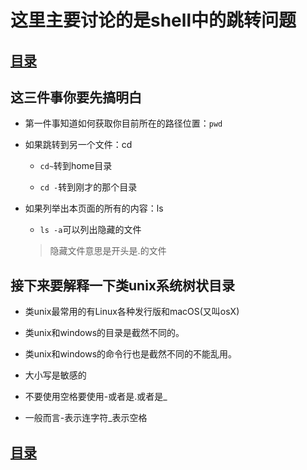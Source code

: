 # 这里主要讨论的是shell中的跳转问题

## [目录](.https://github.com/shgopher/GOFamily/tree/master/%E5%85%A5%E9%97%A8%E7%AF%87/%E6%93%8D%E4%BD%9C%E7%B3%BB%E7%BB%9F/shell)

## 这三件事你要先搞明白

- 第一件事知道如何获取你目前所在的路径位置：`pwd`

- 如果跳转到另一个文件：cd

    - `cd~`转到home目录

    - `cd -`转到刚才的那个目录 

- 如果列举出本页面的所有的内容：ls

    - `ls -a`可以列出隐藏的文件

    > 隐藏文件意思是开头是.的文件

## 接下来要解释一下类unix系统树状目录

- 类unix最常用的有Linux各种发行版和macOS(又叫osX)

- 类unix和windows的目录是截然不同的。

- 类unix和windows的命令行也是截然不同的不能乱用。

- 大小写是敏感的

- 不要使用空格要使用-或者是.或者是_

- 一般而言-表示连字符_表示空格

## [目录](.https://github.com/shgopher/GOFamily/tree/master/%E5%85%A5%E9%97%A8%E7%AF%87/%E6%93%8D%E4%BD%9C%E7%B3%BB%E7%BB%9F/shell)
